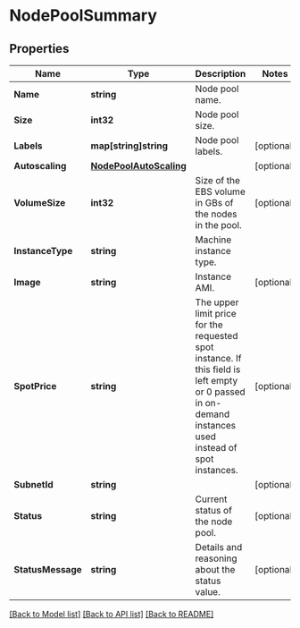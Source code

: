 # NodePoolSummary

## Properties

Name | Type | Description | Notes
------------ | ------------- | ------------- | -------------
**Name** | **string** | Node pool name. | 
**Size** | **int32** | Node pool size. | 
**Labels** | **map[string]string** | Node pool labels. | [optional] 
**Autoscaling** | [**NodePoolAutoScaling**](NodePoolAutoScaling.md) |  | [optional] 
**VolumeSize** | **int32** | Size of the EBS volume in GBs of the nodes in the pool. | [optional] 
**InstanceType** | **string** | Machine instance type. | 
**Image** | **string** | Instance AMI. | [optional] 
**SpotPrice** | **string** | The upper limit price for the requested spot instance. If this field is left empty or 0 passed in on-demand instances used instead of spot instances. | [optional] 
**SubnetId** | **string** |  | [optional] 
**Status** | **string** | Current status of the node pool. | [optional] 
**StatusMessage** | **string** | Details and reasoning about the status value. | [optional] 

[[Back to Model list]](../README.md#documentation-for-models) [[Back to API list]](../README.md#documentation-for-api-endpoints) [[Back to README]](../README.md)


